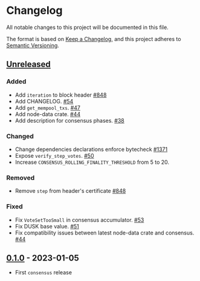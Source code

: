 # Changelog

All notable changes to this project will be documented in this file.

The format is based on [Keep a Changelog](https://keepachangelog.com/en/1.0.0/),
and this project adheres to [Semantic Versioning](https://semver.org/spec/v2.0.0.html).

## [Unreleased]

### Added

- Add `iteration` to block header [#848]
- Add CHANGELOG. [#54]
- Add `get_mempool_txs`. [#47]
- Add node-data crate. [#44]
- Add description for consensus phases. [#38]

### Changed

- Change dependencies declarations enforce bytecheck [#1371]
- Expose `verify_step_votes`. [#50]
- Increase `CONSENSUS_ROLLING_FINALITY_THRESHOLD` from 5 to 20.

### Removed

- Remove `step` from header's certificate [#848]

### Fixed

- Fix `VoteSetTooSmall` in consensus accumulator. [#53]
- Fix DUSK base value. [#51]
- Fix compatibility issues between latest node-data crate and consensus. [#44]

## [0.1.0] - 2023-01-05

- First `consensus` release


[#1371]: https://github.com/dusk-network/rusk/issues/1371
[#848]: https://github.com/dusk-network/rusk/issues/848

<!-- OLD CONSENSUS REPO ISSUES -->
[#54]: https://github.com/dusk-network/consensus/issues/54
[#53]: https://github.com/dusk-network/consensus/issues/53
[#51]: https://github.com/dusk-network/consensus/issues/51
[#50]: https://github.com/dusk-network/consensus/issues/50
[#47]: https://github.com/dusk-network/consensus/issues/47
[#44]: https://github.com/dusk-network/consensus/issues/44
[#42]: https://github.com/dusk-network/consensus/issues/42
[#38]: https://github.com/dusk-network/consensus/issues/38

<!-- VERSIONS -->
[Unreleased]: https://github.com/dusk-network/consensus/compare/v0.1.0...HEAD
[0.1.0]: https://github.com/dusk-network/consensus/releases/tag/v0.1.0
